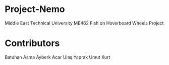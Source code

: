 # Project-Nemo
Middle East Technical University
ME462 Fish on Hoverboard Wheels Project

# Contributors
Batuhan Asma
Ayberk Acar
Ulaş Yaprak
Umut Kurt

